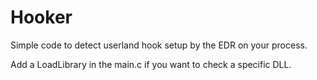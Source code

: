 # Hooker

Simple code to detect userland hook setup by the EDR on your process.

Add a LoadLibrary in the main.c if you want to check a specific DLL.
